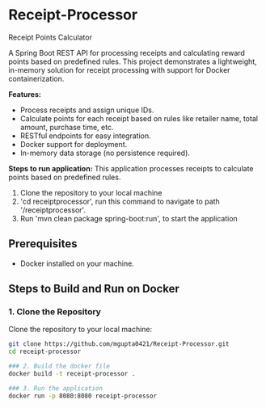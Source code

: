 # Receipt-Processor
Receipt Points Calculator

A Spring Boot REST API for processing receipts and calculating reward points based on predefined rules. This project demonstrates a lightweight, in-memory solution for receipt processing with support for Docker containerization.

**Features:**
- Process receipts and assign unique IDs.
- Calculate points for each receipt based on rules like retailer name, total amount, purchase time, etc.
- RESTful endpoints for easy integration.
- Docker support for deployment.
- In-memory data storage (no persistence required).


**Steps to run application:**
This application processes receipts to calculate points based on predefined rules.

1. Clone the repository to your local machine
2. 'cd receiptprocessor', run this command to navigate to path '/receiptprocessor'.
3. Run 'mvn clean package spring-boot:run', to start the application


## Prerequisites
- Docker installed on your machine.

## Steps to Build and Run on Docker
### 1. Clone the Repository
Clone the repository to your local machine:
```bash
git clone https://github.com/mgupta0421/Receipt-Processor.git
cd receipt-processor

### 2. Build the docker file
docker build -t receipt-processor .

### 3. Run the application
docker run -p 8080:8080 receipt-processor



